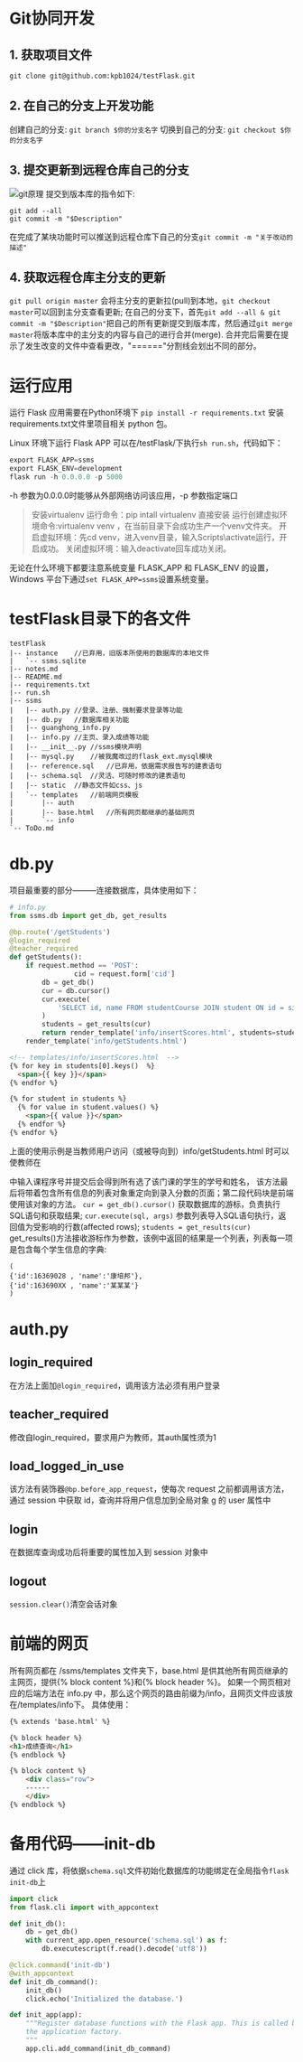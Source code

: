 # Git协同开发
## 1. 获取项目文件
`git clone git@github.com:kpb1024/testFlask.git`

## 2. 在自己的分支上开发功能
创建自己的分支: `git branch $你的分支名字` 
切换到自己的分支: `git checkout $你的分支名字`

## 3. 提交更新到远程仓库自己的分支
![git原理](http://blog.kangpb.cn/2019/03/27/gitskill/gitadd.jpg)
提交到版本库的指令如下:
```git
git add --all
git commit -m "$Description"
```
在完成了某块功能时可以推送到远程仓库下自己的分支`git commit -m "关于改动的描述"`


## 4. 获取远程仓库主分支的更新
`git pull origin master` 会将主分支的更新拉(pull)到本地，`git checkout master`可以回到主分支查看更新;
在自己的分支下，首先`git add --all & git commit -m "$Description"`把自己的所有更新提交到版本库，然后通过`git merge master`将版本库中的主分支的内容与自己的进行合并(merge).
合并完后需要在提示了发生改变的文件中查看更改，"======"分割线会划出不同的部分。


# 运行应用

运行 Flask 应用需要在Python环境下 `pip install -r requirements.txt` 安装requirements.txt文件里项目相关 python 包。

Linux 环境下运行 Flask APP 可以在/testFlask/下执行`sh run.sh`，代码如下：
```python
export FLASK_APP=ssms
export FLASK_ENV=development
flask run -h 0.0.0.0 -p 5000
```
-h 参数为0.0.0.0时能够从外部网络访问该应用，-p 参数指定端口

> 安装virtualenv
> 运行命令：pip intall virtualenv 直接安装
> 运行创建虚拟环境命令:virtualenv venv ，在当前目录下会成功生产一个venv文件夹。
> 开启虚拟环境：先cd venv，进入venv目录，输入Scripts\activate运行，开启成功。
> 关闭虚拟环境：输入deactivate回车成功关闭。

无论在什么环境下都要注意系统变量 FLASK_APP 和 FLASK_ENV 的设置，Windows 平台下通过`set FLASK_APP=ssms`设置系统变量。

# testFlask目录下的各文件
```
testFlask
|-- instance	//已弃用，旧版本所使用的数据库的本地文件
|   `-- ssms.sqlite
|-- notes.md
|-- README.md
|-- requirements.txt
|-- run.sh
|-- ssms
|   |-- auth.py	//登录、注册、强制要求登录等功能
|   |-- db.py	//数据库相关功能
|   |-- guanghong_info.py
|   |-- info.py	//主页、录入成绩等功能
|   |-- __init__.py	//ssms模块声明
|   |-- mysql.py	//被我魔改过的flask_ext.mysql模块
|   |-- reference.sql	//已弃用，依据需求报告写的建表语句
|   |-- schema.sql	//灵活、可随时修改的建表语句
|   |-- static	//静态文件如css、js
|   `-- templates	//前端网页模板
|       |-- auth
|       |-- base.html	//所有网页都继承的基础网页
|       `-- info
`-- ToDo.md	
```

# db.py
项目最重要的部分———连接数据库，具体使用如下：
```python
# info.py
from ssms.db import get_db, get_results

@bp.route('/getStudents')
@login_required
@teacher_required
def getStudents():
	if request.method == 'POST':
                cid = request.form['cid']
		db = get_db()
		cur = db.cursor()
		cur.execute(
			'SELECT id, name FROM studentCourse JOIN student ON id = sid WHERE cid = %s', (cid)
		)
		students = get_results(cur)
		return render_template('info/insertScores.html', students=students)
	render_template('info/getStudents.html')
```
```html
<!-- templates/info/insertScores.html  -->
{% for key in students[0].keys()  %}
  <span>{{ key }}</span>
{% endfor %}

{% for student in students %}
  {% for value in student.values() %}
    <span>{{ value }}</span>
  {% endfor %}
{% endfor %}
```
上面的使用示例是当教师用户访问（或被导向到）info/getStudents.html 时可以使教师在<form>中输入课程序号并提交后会得到所有选了该门课的学生的学号和姓名，
该方法最后将带着包含所有信息的列表对象重定向到录入分数的页面；第二段代码块是前端使用该对象的方法。
`cur = get_db().cursor()` 获取数据库的游标，负责执行SQL语句和获取结果;
`cur.execute(sql, args)`  参数列表导入SQL语句执行，返回值为受影响的行数(affected rows);
`students = get_results(cur)`   get_results()方法接收游标作为参数，该例中返回的结果是一个列表，列表每一项是包含每个学生信息的字典:
```
(
{'id':16369028 , 'name':'康培邦'},
{'id':163690XX , 'name':'某某某'} 
)
```


# auth.py
## login_required
在方法上面加`@login_required`，调用该方法必须有用户登录
## teacher_required
修改自login_required，要求用户为教师，其auth属性须为1
## load_logged_in_use
该方法有装饰器`@bp.before_app_request`，使每次 request 之前都调用该方法，通过 session 中获取 id，查询并将用户信息加到全局对象 g 的 user 属性中
## login
在数据库查询成功后将重要的属性加入到 session 对象中
## logout
`session.clear()`清空会话对象

# 前端的网页
所有网页都在 /ssms/templates 文件夹下，base.html 是供其他所有网页继承的主网页，提供{% block content %}和{% block header %}。
如果一个网页相对应的后端方法在 info.py 中，那么这个网页的路由前缀为/info，且网页文件应该放在/templates/info下。
具体使用：
```html
{% extends 'base.html' %}

{% block header %}
<h1>成绩查询</h1>
{% endblock %}

{% block content %}
	<div class="row">
	------
	</div>
{% endblock %}

```


# 备用代码——init-db
通过 click 库，将依据`schema.sql`文件初始化数据库的功能绑定在全局指令`flask init-db`上
```python
import click
from flask.cli import with_appcontext

def init_db():
    db = get_db()
    with current_app.open_resource('schema.sql') as f:
        db.executescript(f.read().decode('utf8'))

@click.command('init-db')
@with_appcontext
def init_db_command():
    init_db()
    click.echo('Initialized the database.')

def init_app(app):
    """Register database functions with the Flask app. This is called by
    the application factory.
    """
    app.cli.add_command(init_db_command)
```
